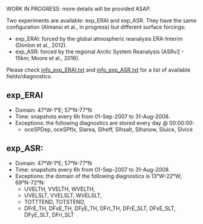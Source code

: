 WORK IN PROGRESS: more details will be provided ASAP.

Two experiments are available: exp_ERAI and exp_ASR.
They have the same configuration (Almansi et al., in progress) but different surface forcings:
- exp_ERAI: forced by the global atmospheric reanalysis ERA-Interim (Donlon et al., 2012).
- exp_ASR:  forced by the regional Arctic System Reanalysis (ASRv2 - 15km; Moore et al., 2016).

Please check [info_exp_ERAI.txt](https://github.com/malmans2/JHU-MITgcm_Tools/blob/master/info/info_exp_ERAI.txt) and [info_exp_ASR.txt](https://github.com/malmans2/JHU-MITgcm_Tools/blob/master/info/info_exp_ASR.txt) for a list of available fields/diagnostics.

## exp_ERAI
- Domain: 47°W-1°E; 57°N-77°N
- Time: snapshots every 6h from 01-Sep-2007 to 31-Aug-2008.
- Exceptions: the following diagnostics are stored every day @ 00:00:00: 
  - oceSPDep, oceSPflx, SIarea, SIheff, SIhsalt, SIhsnow, SIuice, SIvice 
                                                                          
## exp_ASR:
- Domain: 47°W-1°E; 57°N-77°N
- Time: snapshots every 6h from 01-Sep-2007 to 31-Aug-2008.
- Exceptions: the domain of the following diagnostics is 13°W-22°W; 69°N-72°N: 
  - UVELTH, VVELTH, WVELTH, 
  - UVELSLT, VVELSLT, WVELSLT, 
  - TOTTTEND, TOTSTEND, 
  - DFrE_TH, DFxE_TH, DFyE_TH, DFrI_TH, DFrE_SLT, DFxE_SLT, DFyE_SLT, DFrI_SLT                                                                     
